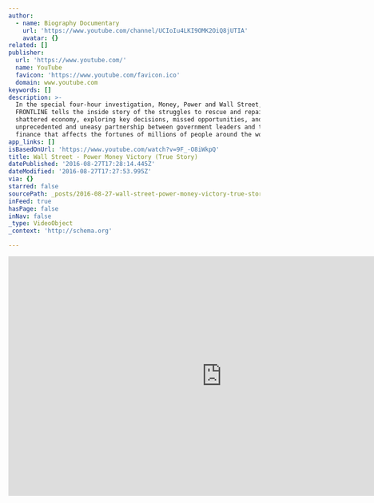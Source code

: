```yaml
---
author:
  - name: Biography Documentary
    url: 'https://www.youtube.com/channel/UCIoIu4LKI9OMK2OiQ8jUTIA'
    avatar: {}
related: []
publisher:
  url: 'https://www.youtube.com/'
  name: YouTube
  favicon: 'https://www.youtube.com/favicon.ico'
  domain: www.youtube.com
keywords: []
description: >-
  In the special four-hour investigation, Money, Power and Wall Street,
  FRONTLINE tells the inside story of the struggles to rescue and repair a
  shattered economy, exploring key decisions, missed opportunities, and the
  unprecedented and uneasy partnership between government leaders and titans of
  finance that affects the fortunes of millions of people around the world.
app_links: []
isBasedOnUrl: 'https://www.youtube.com/watch?v=9F_-O8iWkpQ'
title: Wall Street - Power Money Victory (True Story)
datePublished: '2016-08-27T17:28:14.445Z'
dateModified: '2016-08-27T17:27:53.995Z'
via: {}
starred: false
sourcePath: _posts/2016-08-27-wall-street-power-money-victory-true-story.md
inFeed: true
hasPage: false
inNav: false
_type: VideoObject
_context: 'http://schema.org'

---
```

<iframe src="https://cdn.embedly.com/widgets/media.html?src=https%3A%2F%2Fwww.youtube.com%2Fembed%2F9F_-O8iWkpQ%3Ffeature%3Doembed&amp;url=http%3A%2F%2Fwww.youtube.com%2Fwatch%3Fv%3D9F_-O8iWkpQ&amp;image=https%3A%2F%2Fi.ytimg.com%2Fvi%2F9F_-O8iWkpQ%2Fhqdefault.jpg&amp;key=b7d04c9b404c499eba89ee7072e1c4f7&amp;type=text%2Fhtml&amp;schema=youtube" width="854" height="480" scrolling="no" frameborder="0" allowfullscreen="" style=""></iframe>